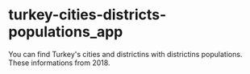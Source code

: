 # turkey-cities-districts-populations_app
You can find Turkey's cities and districtins with districtins populations. These informations from 2018.
